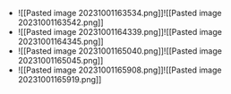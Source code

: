 - ![[Pasted image 20231001163534.png]]![[Pasted image 20231001163542.png]]
- ![[Pasted image 20231001164339.png]]![[Pasted image 20231001164345.png]]
- ![[Pasted image 20231001165040.png]]![[Pasted image 20231001165045.png]]
- ![[Pasted image 20231001165908.png]]![[Pasted image 20231001165919.png]]
